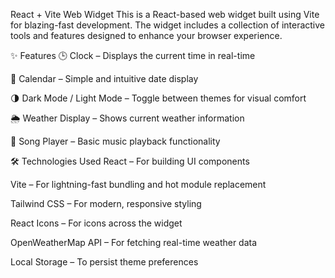 React + Vite Web Widget
This is a React-based web widget built using Vite for blazing-fast development. The widget includes a collection of interactive tools and features designed to enhance your browser experience.

✨ Features
🕒 Clock – Displays the current time in real-time

📅 Calendar – Simple and intuitive date display

🌗 Dark Mode / Light Mode – Toggle between themes for visual comfort

🌦️ Weather Display – Shows current weather information

🎵 Song Player – Basic music playback functionality

🛠️ Technologies Used
React – For building UI components

Vite – For lightning-fast bundling and hot module replacement

Tailwind CSS – For modern, responsive styling

React Icons – For icons across the widget

OpenWeatherMap API – For fetching real-time weather data

Local Storage – To persist theme preferences

